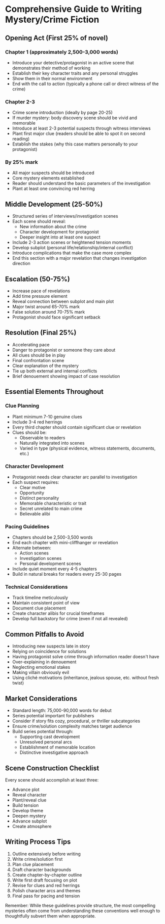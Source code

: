 # Comprehensive Guide to Writing Mystery/Crime Fiction

## Opening Act (First 25% of novel)
### Chapter 1 (approximately 2,500-3,000 words)
- Introduce your detective/protagonist in an active scene that demonstrates their method of working
- Establish their key character traits and any personal struggles
- Show them in their normal environment
- End with the call to action (typically a phone call or direct witness of the crime)

### Chapter 2-3
- Crime scene introduction (ideally by page 20-25)
- If murder mystery: body discovery scene should be vivid and memorable
- Introduce at least 2-3 potential suspects through witness interviews
- Plant first major clue (readers should be able to spot it on second reading)
- Establish the stakes (why this case matters personally to your protagonist)

### By 25% mark
- All major suspects should be introduced
- Core mystery elements established
- Reader should understand the basic parameters of the investigation
- Plant at least one convincing red herring

## Middle Development (25-50%)
- Structured series of interviews/investigation scenes
- Each scene should reveal:
  - New information about the crime
  - Character development for protagonist
  - Deeper insight into at least one suspect
- Include 2-3 action scenes or heightened tension moments
- Develop subplot (personal life/relationship/internal conflict)
- Introduce complications that make the case more complex
- End this section with a major revelation that changes investigation direction

## Escalation (50-75%)
- Increase pace of revelations
- Add time pressure element
- Reveal connection between subplot and main plot
- Major twist around 65-70% mark
- False solution around 70-75% mark
- Protagonist should face significant setback

## Resolution (Final 25%)
- Accelerating pace
- Danger to protagonist or someone they care about
- All clues should be in play
- Final confrontation scene
- Clear explanation of the mystery
- Tie up both external and internal conflicts
- Brief denouement showing impact of case resolution

## Essential Elements Throughout

### Clue Planning
- Plant minimum 7-10 genuine clues
- Include 3-4 red herrings
- Every third chapter should contain significant clue or revelation
- Clues should be:
  - Observable to readers
  - Naturally integrated into scenes
  - Varied in type (physical evidence, witness statements, documents, etc.)

### Character Development
- Protagonist needs clear character arc parallel to investigation
- Each suspect requires:
  - Clear motive
  - Opportunity
  - Distinct personality
  - Memorable characteristic or trait
  - Secret unrelated to main crime
  - Believable alibi

### Pacing Guidelines
- Chapters should be 2,500-3,500 words
- End each chapter with mini-cliffhanger or revelation
- Alternate between:
  - Action scenes
  - Investigation scenes
  - Personal development scenes
- Include quiet moment every 4-5 chapters
- Build in natural breaks for readers every 25-30 pages

### Technical Considerations
- Track timeline meticulously
- Maintain consistent point of view
- Document clue placement
- Create character alibis for crucial timeframes
- Develop full backstory for crime (even if not all revealed)

## Common Pitfalls to Avoid
- Introducing new suspects late in story
- Relying on coincidence for solutions
- Having protagonist solve crime through information reader doesn't have
- Over-explaining in denouement
- Neglecting emotional stakes
- Making villain obviously evil
- Using cliché motivations (inheritance, jealous spouse, etc. without fresh twist)

## Market Considerations
- Standard length: 75,000-90,000 words for debut
- Series potential important for publishers
- Consider if story fits cozy, procedural, or thriller subcategories
- Ensure crime/solution complexity matches target audience
- Build series potential through:
  - Supporting cast development
  - Unresolved personal arcs
  - Establishment of memorable location
  - Distinctive investigative approach

## Scene Construction Checklist
Every scene should accomplish at least three:
- Advance plot
- Reveal character
- Plant/reveal clue
- Build tension
- Develop theme
- Deepen mystery
- Advance subplot
- Create atmosphere

## Writing Process Tips
1. Outline extensively before writing
2. Write crime/solution first
3. Plan clue placement
4. Draft character backgrounds
5. Create chapter-by-chapter outline
6. Write first draft focusing on plot
7. Revise for clues and red herrings
8. Polish character arcs and themes
9. Final pass for pacing and tension

Remember: While these guidelines provide structure, the most compelling mysteries often come from understanding these conventions well enough to thoughtfully subvert them when appropriate.